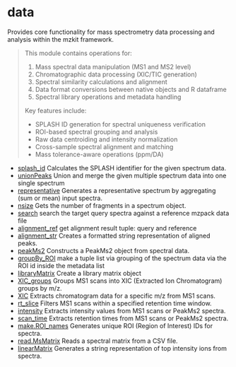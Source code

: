 ﻿# data

Provides core functionality for mass spectrometry data processing and analysis within the mzkit framework.
> This module contains operations for:
>  
>  1. Mass spectral data manipulation (MS1 and MS2 level)
>  2. Chromatographic data processing (XIC/TIC generation)
>  3. Spectral similarity calculations and alignment
>  4. Data format conversions between native objects and R dataframe
>  5. Spectral library operations and metadata handling
>  
>  Key features include:
>  
>  - SPLASH ID generation for spectral uniqueness verification
>  - ROI-based spectral grouping and analysis
>  - Raw data centroiding and intensity normalization
>  - Cross-sample spectral alignment and matching
>  - Mass tolerance-aware operations (ppm/DA)

+ [splash_id](data/splash_id.1) Calculates the SPLASH identifier for the given spectrum data.
+ [unionPeaks](data/unionPeaks.1) Union and merge the given multiple spectrum data into one single spectrum
+ [representative](data/representative.1) Generates a representative spectrum by aggregating (sum or mean) input spectra.
+ [nsize](data/nsize.1) Gets the number of fragments in a spectrum object.
+ [search](data/search.1) search the target query spectra against a reference mzpack data file
+ [alignment_ref](data/alignment_ref.1) get alignment result tuple: query and reference
+ [alignment_str](data/alignment_str.1) Creates a formatted string representation of aligned peaks.
+ [peakMs2](data/peakMs2.1) Constructs a PeakMs2 object from spectral data.
+ [groupBy_ROI](data/groupBy_ROI.1) make a tuple list via grouping of the spectrum data via the ROI id inside the metadata list
+ [libraryMatrix](data/libraryMatrix.1) Create a library matrix object
+ [XIC_groups](data/XIC_groups.1) Groups MS1 scans into XIC (Extracted Ion Chromatogram) groups by m/z.
+ [XIC](data/XIC.1) Extracts chromatogram data for a specific m/z from MS1 scans.
+ [rt_slice](data/rt_slice.1) Filters MS1 scans within a specified retention time window.
+ [intensity](data/intensity.1) Extracts intensity values from MS1 scans or PeakMs2 spectra.
+ [scan_time](data/scan_time.1) Extracts retention times from MS1 scans or PeakMs2 spectra.
+ [make.ROI_names](data/make.ROI_names.1) Generates unique ROI (Region of Interest) IDs for spectra.
+ [read.MsMatrix](data/read.MsMatrix.1) Reads a spectral matrix from a CSV file.
+ [linearMatrix](data/linearMatrix.1) Generates a string representation of top intensity ions from spectra.
